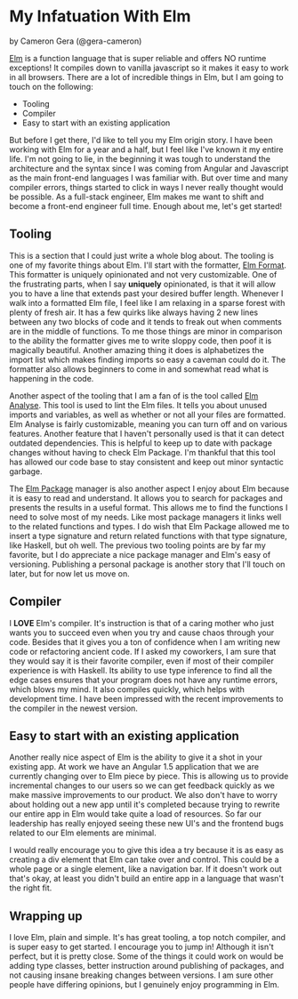 # My Infatuation With Elm

by Cameron Gera (@gera-cameron)

[Elm](https://elm-lang.org/) is a function language that is super reliable and offers NO runtime exceptions! It compiles down to vanilla javascript so it makes it easy to work in all browsers.
There are a lot of incredible things in Elm, but I am going to touch on the following:

- Tooling
- Compiler
- Easy to start with an existing application

But before I get there, I'd like to tell you my Elm origin story.
I have been working with Elm for a year and a half, but I feel like I've known it my entire life.
I'm not going to lie, in the beginning it was tough to understand the architecture and the syntax since I was coming from Angular and Javascript as the main front-end languages I was familiar with.
But over time and many compiler errors, things started to click in ways I never really thought would be possible.
As a full-stack engineer, Elm makes me want to shift and become a front-end engineer full time.
Enough about me, let's get started!

## Tooling
This is a section that I could just write a whole blog about.
The tooling is one of my favorite things about Elm.
I'll start with the formatter, [Elm Format]().
This formatter is uniquely opinionated and not very customizable.
One of the frustrating parts, when I say **uniquely** opinionated, is that it will allow you to have a line that extends past your desired buffer length.
Whenever I walk into a formatted Elm file, I feel like I am relaxing in a sparse forest with plenty of fresh air.
It has a few quirks like always having 2 new lines between any two blocks of code and it tends to freak out when comments are in the middle of functions.
To me those things are minor in comparison to the ability the formatter gives me to write sloppy code, then poof it is magically beautiful.
Another amazing thing it does is alphabetizes the import list which makes finding imports so easy a caveman could do it.
The formatter also allows beginners to come in and somewhat read what is happening in the code.

Another aspect of the tooling that I am a fan of is the tool called [Elm Analyse](https://stil4m.github.io/elm-analyse/).
This tool is used to lint the Elm files.
It tells you about unused imports and variables, as well as whether or not all your files are formatted.
Elm Analyse is fairly customizable, meaning you can turn off and on various features.
Another feature that I haven't personally used is that it can detect outdated dependencies.
This is helpful to keep up to date with package changes without having to check Elm Package.
I'm thankful that this tool has allowed our code base to stay consistent and keep out minor syntactic garbage.

The [Elm Package](https://package.elm-lang.org/) manager is also another aspect I enjoy about Elm because it is easy to read and understand.
It allows you to search for packages and presents the results in a useful format.
This allows me to find the functions I need to solve most of my needs.
Like most package managers it links well to the related functions and types.
I do wish that Elm Package allowed me to insert a type signature and return related functions with that type signature, like Haskell, but oh well.
The previous two tooling points are by far my favorite, but I do appreciate a nice package manager and Elm's easy of versioning.
Publishing a personal package is another story that I'll touch on later, but for now let us move on.

## Compiler

I **LOVE** Elm's compiler.
It's instruction is that of a caring mother who just wants you to succeed even when you try and cause chaos through your code.
Besides that it gives you a ton of confidence when I am writing new code or refactoring ancient code.
If I asked my coworkers, I am sure that they would say it is their favorite compiler, even if most of their compiler experience is with Haskell.
Its ability to use type inference to find all the edge cases ensures that your program does not have any runtime errors, which blows my mind.
It also compiles quickly, which helps with development time.
I have been impressed with the recent improvements to the compiler in the newest version.

## Easy to start with an existing application

Another really nice aspect of Elm is the ability to give it a shot in your existing app.
At work we have an Angular 1.5 application that we are currently changing over to Elm piece by piece.
This is allowing us to provide incremental changes to our users so we can get feedback quickly as we make massive improvements to our product.
We also don't have to worry about holding out a new app until it's completed because trying to rewrite our entire app in Elm would take quite a load of resources.
So far our leadership has really enjoyed seeing these new UI's and the frontend bugs related to our Elm elements are minimal.

I would really encourage you to give this idea a try because it is as easy as creating a div element that Elm can take over and control.
This could be a whole page or a single element, like a navigation bar.
If it doesn't work out that's okay, at least you didn't build an entire app in a language that wasn't the right fit.

## Wrapping up

I love Elm, plain and simple.
It's has great tooling, a top notch compiler, and is super easy to get started.
I encourage you to jump in!
Although it isn't perfect, but it is pretty close.
Some of the things it could work on would be adding type classes, better instruction around publishing of packages, and not causing insane breaking changes between versions.
I am sure other people have differing opinions, but I genuinely enjoy programming in Elm.
